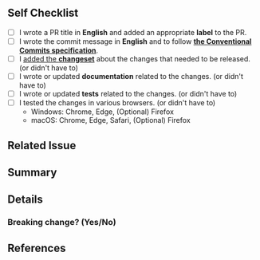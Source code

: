 <!--
  How to write a good PR title:
  - Follow [the Conventional Commits specification](https://www.conventionalcommits.org/en/v1.0.0/).
  - Give as much context as necessary and as little as possible
  - Prefix it with [WIP] while it’s a work in progress
-->

## Self Checklist

- [ ] I wrote a PR title in **English** and added an appropriate **label** to the PR.
- [ ] I wrote the commit message in **English** and to follow [**the Conventional Commits specification**](https://www.conventionalcommits.org/en/v1.0.0/).
- [ ] I [added the **changeset**](https://github.com/changesets/changesets/blob/main/docs/adding-a-changeset.md) about the changes that needed to be released. (or didn't have to)
- [ ] I wrote or updated **documentation** related to the changes. (or didn't have to)
- [ ] I wrote or updated **tests** related to the changes. (or didn't have to)
- [ ] I tested the changes in various browsers. (or didn't have to)
  - Windows: Chrome, Edge, (Optional) Firefox
  - macOS: Chrome, Edge, Safari, (Optional) Firefox

## Related Issue
<!-- Please link to issue if one exists -->

<!-- Fixes #0000 -->

## Summary
<!-- Please brief explanation of the changes made -->

## Details
<!-- Please elaborate description of the changes -->

### Breaking change? (Yes/No)
<!-- If Yes, please describe the impact and migration path for users -->

## References
<!-- Please list any other resources or points the reviewer should be aware of -->
